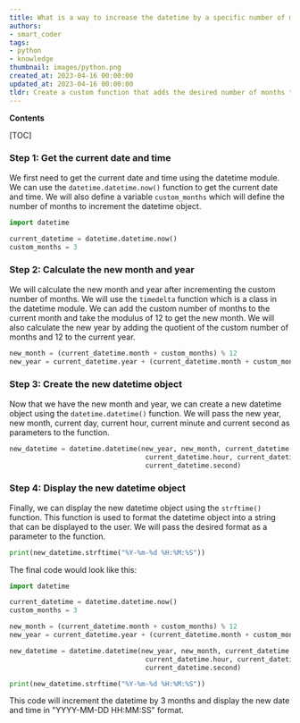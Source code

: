 ```yaml
---
title: What is a way to increase the datetime by a specific number of months in python, without resorting to using any external libraries?
authors:
- smart_coder
tags:
- python
- knowledge
thumbnail: images/python.png
created_at: 2023-04-16 00:00:00
updated_at: 2023-04-16 00:00:00
tldr: Create a custom function that adds the desired number of months to a datetime object using the `.replace()` method.
---
```


**Contents**

[TOC]

### Step 1: Get the current date and time

We first need to get the current date and time using the datetime module. We can use the `datetime.datetime.now()` function to get the current date and time. We will also define a variable `custom_months` which will define the number of months to increment the datetime object.

```python
import datetime

current_datetime = datetime.datetime.now()
custom_months = 3
```

### Step 2: Calculate the new month and year

We will calculate the new month and year after incrementing the custom number of months. We will use the `timedelta` function which is a class in the datetime module. We can add the custom number of months to the current month and take the modulus of 12 to get the new month. We will also calculate the new year by adding the quotient of the custom number of months and 12 to the current year.

```python
new_month = (current_datetime.month + custom_months) % 12
new_year = current_datetime.year + (current_datetime.month + custom_months) // 12
```

### Step 3: Create the new datetime object

Now that we have the new month and year, we can create a new datetime object using the `datetime.datetime()` function. We will pass the new year, new month, current day, current hour, current minute and current second as parameters to the function.

```python
new_datetime = datetime.datetime(new_year, new_month, current_datetime.day, 
                                  current_datetime.hour, current_datetime.minute, 
                                  current_datetime.second)
```

### Step 4: Display the new datetime object

Finally, we can display the new datetime object using the `strftime()` function. This function is used to format the datetime object into a string that can be displayed to the user. We will pass the desired format as a parameter to the function. 

```python
print(new_datetime.strftime("%Y-%m-%d %H:%M:%S"))
```

The final code would look like this:

```python
import datetime

current_datetime = datetime.datetime.now()
custom_months = 3

new_month = (current_datetime.month + custom_months) % 12
new_year = current_datetime.year + (current_datetime.month + custom_months) // 12

new_datetime = datetime.datetime(new_year, new_month, current_datetime.day, 
                                  current_datetime.hour, current_datetime.minute, 
                                  current_datetime.second)

print(new_datetime.strftime("%Y-%m-%d %H:%M:%S"))
``` 

This code will increment the datetime by 3 months and display the new date and time in "YYYY-MM-DD HH:MM:SS" format.
